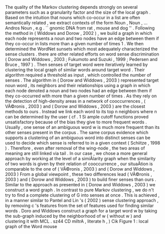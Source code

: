 The quality of the Markov clustering depends strongly on several parameters such as a granularity factor and the size of the local graph . 
Based on the intuition that nouns which co-occur in a list are often semantically related , we extract contexts of the form Noun , Noun , ... Andros Noun , e.g . `` gnomic DNA from rat , mouse and dog '' . 
Following the method in ( Widdows and Dorow , 2002 ) , we build a graph in which each node represents a noun and two nodes have an edge between them if they co-occur in lists more than a given number of times 1 . 
We then determined the WordNet sunsets which most adequately characterized the sense clusters . 
there are other related efforts on word sense discrimination ( Dorow and Widdows , 2003 ; Fukumoto and Suzuki , 1999 ; Pedersen and Bruce , 1997 ) . 
Then senses of target word were iteratively learned by clustering the local graph of similar words around target word . 
Their algorithm required a threshold as input , which controlled the number of senses . 
The algorithm in ( Dorow and Widdows , 2003 ) represented target noun word , its neighbors and their relationships using a graph in which each node denoted a noun and two nodes had an edge between them if they co-occurred with more than a given number of times . 
As they rely on the detection of high-density areas in a network of cooccurrences , ( VÃ©ronis , 2003 ) and ( Dorow and Widdows , 2003 ) are the closest methods to ours . 
Instead we link each word to its top n neighbors where n can be determined by the user ( cf . 
1 Si ample cutoff functions proved unsatisfactory because of the bias they give to more frequent words . 
Usually , one sense of an ambiguous word w is much more frequent than its other senses present in the corpus . 
The same corpus evidence which supports a clustering of an ambiguous word into distinct senses can be used to decide which sense is referred to in a given context ( Schiitze , 1998 ) . 
Therefore , even after removal of the wing-node , the two areas of meaning are still linked via tail . 
In our case , we chose a more general approach by working at the level of a simiÂ­larity graph when the similarity of two words is given by their relation of cooccurrence , our situaÂ­tion is comparable to the one of ( VÃ©ronis , 2003 ) and ( Dorow and Widdows , 2003 ) 
From a global viewpoint , these two differences lead ( VÃ©ronis , 2003 ) and ( Dorow and Widdows , 2003 ) to build finer senses than ours . 
Similar to the approach as presented in ( Dorow and Widdows , 2003 ) we construct a word graph . 
In contrast to pure Markov clustering , we do n't try to find a complete clustering of G into senses at once . 
This is achieved , in a manner similar to Pantel and Lin 's ( 2002 ) sense clustering approach , by removing c 's features from the set of features used for finding similar words . 
Doro and Widdows construct a graph for a target word w by taking the sub-graph induced by the neighborhood of w ( without w ) and clustering it with MCL . 
sz44 CD miltrA , literate h , ) Cik Figure 1 : local graph of the Word mouse 
